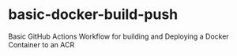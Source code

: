 # basic-docker-build-push
Basic GitHub Actions Workflow for building and Deploying a Docker Container to an ACR
